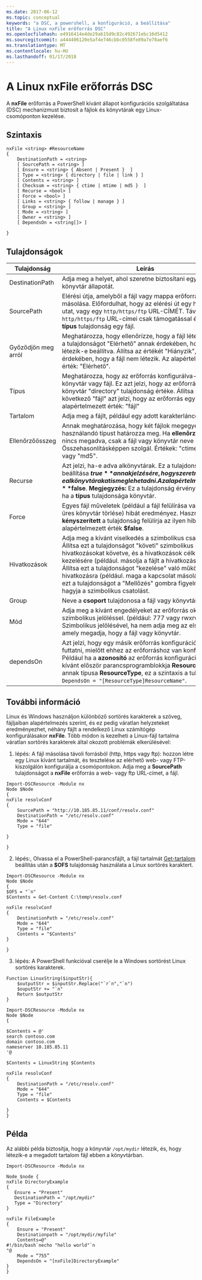 ```yaml
---
ms.date: 2017-06-12
ms.topic: conceptual
keywords: "a DSC, a powershell, a konfiguráció, a beállítása"
title: "A Linux nxFile erőforrás DSC"
ms.openlocfilehash: e4916414e4de29ab15d9c82c492671ebc16d5412
ms.sourcegitcommit: a444406120e5af4e746cbbc0558fe89a7e78aef6
ms.translationtype: MT
ms.contentlocale: hu-HU
ms.lasthandoff: 01/17/2018
---
```

# <a name="dsc-for-linux-nxfile-resource"></a>A Linux nxFile erőforrás DSC

A **nxFile** erőforrás a PowerShell kívánt állapot konfigurációs szolgáltatása (DSC) mechanizmust biztosít a fájlok és könyvtárak egy Linux-csomóponton kezelése.

## <a name="syntax"></a>Szintaxis

```
nxFile <string> #ResourceName
{
    DestinationPath = <string>
    [ SourcePath = <string> ]
    [ Ensure = <string> { Absent | Present }  ]
    [ Type = <string> { directory | file | link } ]
    [ Contents = <string> ]
    [ Checksum = <string> { ctime | mtime | md5 }  ]
    [ Recurse = <bool> ]
    [ Force = <bool> ]
    [ Links = <string> { follow | manage } ]
    [ Group = <string> ]
    [ Mode = <string> ]
    [ Owner = <string> ]
    [ DependsOn = <string[]> ]

}
```

## <a name="properties"></a>Tulajdonságok

|  Tulajdonság |  Leírás | 
|---|---|
| DestinationPath| Adja meg a helyet, ahol szeretne biztosítani egy fájl vagy könyvtár állapotát.| 
| SourcePath| Elérési útja, amelyből a fájl vagy mappa erőforrás másolása. Előfordulhat, hogy az elérési út egy helyi elérési utat, vagy egy `http/https/ftp` URL-CÍMÉT. Távoli `http/https/ftp` URL-címei csak támogatással értékének a **típus** tulajdonság egy fájl.| 
| Győződjön meg arról| Meghatározza, hogy ellenőrizze, hogy a fájl létezik-e. Ezt a tulajdonságot "Elérhető" annak érdekében, hogy a fájl létezik-e beállítva. Állítsa az értékét "Hiányzik", annak érdekében, hogy a fájl nem létezik. Az alapértelmezett érték: "Elérhető".| 
| Típus| Meghatározza, hogy az erőforrás konfigurálva-e a könyvtár vagy fájl. Ez azt jelzi, hogy az erőforrás egy könyvtár "directory" tulajdonság értéke. Állítsa be a következő "fájl" azt jelzi, hogy az erőforrás egy fájlt. Az alapértelmezett érték: "fájl"| 
| Tartalom| Adja meg a fájlt, például egy adott karakterláncot.| 
| Ellenőrzőösszeg| Annak meghatározása, hogy két fájlok megegyeznek használandó típust határozza meg. Ha **ellenőrzőösszeg** nincs megadva, csak a fájl vagy könyvtár neve Összehasonlításképpen szolgál. Értékek: "ctime", "mtime" vagy "md5".| 
| Recurse| Azt jelzi, ha-e adva alkönyvtárak. Ez a tulajdonság beállítása **$true** annak jelzésére, hogy szeretné-e alkönyvtárakat is meg lehet adni. Az alapértelmezett érték **$false**. **Megjegyzés:** Ez a tulajdonság érvénytelen, csak ha a **típus** tulajdonsága könyvtár.| 
| Force| Egyes fájl műveletek (például a fájl felülírása vagy egy nem üres könyvtár törlése) hibát eredményez. Használja a **kényszerített** a tulajdonság felülírja az ilyen hibák. Az alapértelmezett érték **$false**.| 
| Hivatkozások| Adja meg a kívánt viselkedés a szimbolikus csatolást. Állítsa ezt a tulajdonságot "követi" szimbolikus hivatkozásokat követve, és a hivatkozások célkiszolgáló kezelésére (például. másolja a fájlt a hivatkozás helyett). Állítsa ezt a tulajdonságot "kezelése" való működésre hivatkozásra (például. maga a kapcsolat másolása). Állítsa ezt a tulajdonságot a "Mellőzés" gombra figyelmen kívül hagyja a szimbolikus csatolást.| 
| Group| Neve a **csoport** tulajdonosa a fájl vagy könyvtár.| 
| Mód| Adja meg a kívánt engedélyeket az erőforrás oktális vagy szimbolikus jelöléssel. (például: 777 vagy rwxrwxrwx). Szimbolikus jelölésével, ha nem adja meg az első karakter, amely megadja, hogy a fájl vagy könyvtár.| 
| dependsOn | Azt jelzi, hogy egy másik erőforrás konfigurációjának kell futtatni, mielőtt ehhez az erőforráshoz van konfigurálva. Például ha a **azonosító** az erőforrás konfigurációs futtatni kívánt először parancsprogramblokkja **ResourceName** és annak típusa **ResourceType**, ez a szintaxis a tulajdonság `DependsOn = "[ResourceType]ResourceName"`.| 

## <a name="additional-information"></a>További információ


Linux és Windows használjon különböző sortörés karakterek a szöveg, fájljaiban alapértelmezés szerint, és ez pedig váratlan helyzeteket eredményezhet, néhány fájlt a rendelkező Linux számítógép konfigurálásakor __nxFile__. Több módon is kezelheti a Linux-fájl tartalma váratlan sortörés karakterek által okozott problémák elkerülésével:

1. lépés: A fájl másolása távoli forrásból (http, https vagy ftp): hozzon létre egy Linux kívánt tartalmát, és tesztelése az elérhető web- vagy FTP-kiszolgálón konfigurálja a csomópontokon. Adja meg a __SourcePath__ tulajdonságot a __nxFile__ erőforrás a web- vagy ftp URL-címet, a fájl.

```
Import-DSCResource -Module nx
Node $Node
{
nxFile resolvConf
{
    SourcePath = "http://10.185.85.11/conf/resolv.conf"
    DestinationPath = "/etc/resolv.conf"
    Mode = "644"        
    Type = "file"
    
}
        
}
```


2. lépés:, Olvassa el a PowerShell-parancsfájlt, a fájl tartalmát [Get-tartalom](https://technet.microsoft.com/en-us/library/hh849787.aspx) beállítás után a __$OFS__ tulajdonság használata a Linux sortörés karaktert.


```
Import-DSCResource -Module nx
Node $Node
{
$OFS = "`n"
$Contents = Get-Content C:\temp\resolv.conf

nxFile resolvConf
{
    DestinationPath = "/etc/resolv.conf"
    Mode = "644"        
    Type = "file"
    Contents = "$Contents"
}

}
```


3. lépés: A PowerShell funkcióval cserélje le a Windows sortörést Linux sortörés karakterek.

```
Function LinuxString($inputStr){
    $outputStr = $inputStr.Replace("`r`n","`n")
    $ouputStr += "`n"
    Return $outputStr
}

Import-DSCResource -Module nx
Node $Node
{

$Contents = @'
search contoso.com
domain contoso.com
nameserver 10.185.85.11
'@

$Contents = LinuxString $Contents

nxFile resolvConf
{
    DestinationPath = "/etc/resolv.conf"
    Mode = "644"        
    Type = "file"
    Contents = $Contents
    
}
}
```

## <a name="example"></a>Példa

Az alábbi példa biztosítja, hogy a könyvtár `/opt/mydir` létezik, és, hogy létezik-e a megadott tartalom fájl ebben a könyvtárban.

```
Import-DSCResource -Module nx 

Node $node {
nxFile DirectoryExample
{
   Ensure = "Present"
   DestinationPath = "/opt/mydir"
   Type = "Directory"
}

nxFile FileExample
{
    Ensure = "Present"
    Destinationpath = "/opt/mydir/myfile"
    Contents=@"
#!/bin/bash`necho "hello world"`n
"@ 
    Mode = “755”
    DependsOn = "[nxFile]DirectoryExample"
} 
}
```

